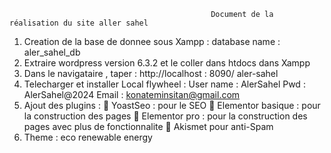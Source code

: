                                                  Document de la réalisation du site aller sahel
1.	Creation de la base de donnee sous Xampp : database name : aler_sahel_db
2.	Extraire  wordpress  version 6.3.2 et le coller dans htdocs dans Xampp
3.	Dans le navigataire , taper : http://localhost : 8090/ aler-sahel
4.	Telecharger et installer Local flywheel :
User name : AlerSahel
Pwd : AlerSahel@2024
Email : konateminsitan@gmail.com
5.	Ajout des plugins :
	YoastSeo : pour le SEO
	Elementor basique : pour la construction des pages
	Elementor pro : pour la construction des pages avec plus de fonctionnalite 
	Akismet pour anti-Spam
6.	Theme : eco renewable energy


